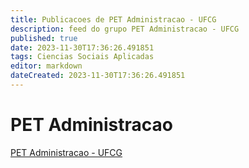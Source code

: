 ```yaml
---
title: Publicacoes de PET Administracao - UFCG
description: feed do grupo PET Administracao - UFCG
published: true
date: 2023-11-30T17:36:26.491851
tags: Ciencias Sociais Aplicadas
editor: markdown
dateCreated: 2023-11-30T17:36:26.491851
---
```


# PET Administracao
[PET Administracao - UFCG](/grupo/110PETAdministracaoUFCG.md)